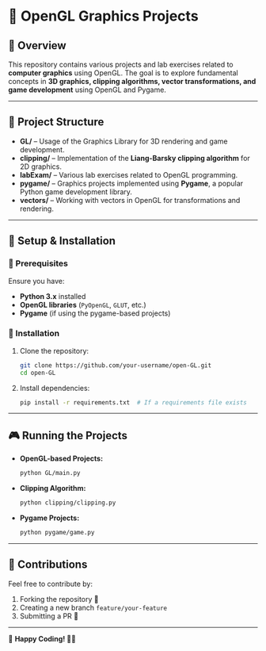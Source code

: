 # 🎨 OpenGL Graphics Projects

## 📌 Overview
This repository contains various projects and lab exercises related to **computer graphics** using OpenGL. The goal is to explore fundamental concepts in **3D graphics, clipping algorithms, vector transformations, and game development** using OpenGL and Pygame.

---

## 📁 Project Structure

- **GL/** – Usage of the Graphics Library for 3D rendering and game development.
- **clipping/** – Implementation of the **Liang-Barsky clipping algorithm** for 2D graphics.
- **labExam/** – Various lab exercises related to OpenGL programming.
- **pygame/** – Graphics projects implemented using **Pygame**, a popular Python game development library.
- **vectors/** – Working with vectors in OpenGL for transformations and rendering.

---

## 🚀 Setup & Installation

### 🔹 Prerequisites
Ensure you have:
- **Python 3.x** installed
- **OpenGL libraries** (`PyOpenGL`, `GLUT`, etc.)
- **Pygame** (if using the pygame-based projects)

### 🔹 Installation
1. Clone the repository:
   ```sh
   git clone https://github.com/your-username/open-GL.git
   cd open-GL
   ```
2. Install dependencies:
   ```sh
   pip install -r requirements.txt  # If a requirements file exists
   ```

---

## 🎮 Running the Projects

- **OpenGL-based Projects:**
  ```sh
  python GL/main.py
  ```
- **Clipping Algorithm:**
  ```sh
  python clipping/clipping.py
  ```
- **Pygame Projects:**
  ```sh
  python pygame/game.py
  ```

---

## 🤝 Contributions
Feel free to contribute by:
1. Forking the repository 🍴
2. Creating a new branch `feature/your-feature`
3. Submitting a PR 🚀

---

🔹 **Happy Coding! 🎨🚀**
